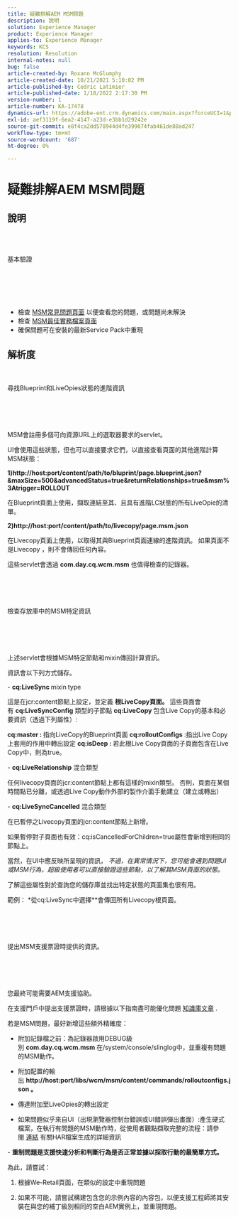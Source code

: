 ```yaml
---
title: 疑難排解AEM MSM問題
description: 說明
solution: Experience Manager
product: Experience Manager
applies-to: Experience Manager
keywords: KCS
resolution: Resolution
internal-notes: null
bug: false
article-created-by: Roxann McGlumphy
article-created-date: 10/21/2021 5:10:02 PM
article-published-by: Cedric Latimier
article-published-date: 1/18/2022 2:17:30 PM
version-number: 1
article-number: KA-17478
dynamics-url: https://adobe-ent.crm.dynamics.com/main.aspx?forceUCI=1&pagetype=entityrecord&etn=knowledgearticle&id=99b28cb8-9132-ec11-b6e5-000d3a5ba97a
exl-id: aef3119f-6ea2-4147-a23d-e3bb1d29242e
source-git-commit: e8f4ca2dd578944d4fe399074fab461de88ad247
workflow-type: tm+mt
source-wordcount: '687'
ht-degree: 0%

---
```


# 疑難排解AEM MSM問題

## 說明

<br><br><br>基本驗證<br><br><br><br> <br><br>
- 檢查 [MSM常見問題頁面](https://helpx.adobe.com/experience-manager/kb/index/msm_faq.html) 以便查看您的問題，或問題尚未解決
- 檢查 [MSM最佳實務檔案頁面](https://experienceleague.adobe.com/docs/experience-manager-65/administering/introduction/msm-best-practices.html?lang=en)
- 確保問題可在安裝的最新Service Pack中重現



## 解析度

<br><br>尋找Blueprint和LiveOpies狀態的進階資訊<br><br><br><br> <br><br>
MSM會註冊多個可向資源URL上的選取器要求的servlet。

UI會使用這些狀態，但也可以直接要求它們，以直接查看頁面的其他進階計算MSM狀態：

<b>1)http://host:port/content/path/to/bluprint/page.blueprint.json?&amp;maxSize=500&amp;advancedStatus=true&amp;returnRelationships=true&amp;msm%3Atrigger=ROLLOUT</b>

在Blueprint頁面上使用，擷取連結至其、且具有進階LC狀態的所有LiveOpie的清單。



<b>2)http://host:port/content/path/to/livecopy/page.msm.json</b>

在Livecopy頁面上使用，以取得其與Blueprint頁面連線的進階資訊。
如果頁面不是Livecopy ，則不會傳回任何內容。



這些servlet會透過 <b>com.day.cq.wcm.msm </b>也值得檢查的記錄器。
<br><br><br><br> <br><br>檢查存放庫中的MSM特定資訊<br><br><br><br> <br><br>
上述servlet會根據MSM特定節點和mixin傳回計算資訊。

資訊會以下列方式儲存。

- <b>cq:LiveSync </b>mixin<b> </b>type

這是在jcr:content節點上設定，並定義 <b>根LiveCopy頁面。</b>
這些頁面會有 <b>cq:LiveSyncConfig</b> 類型的子節點 <b>cq:LiveCopy </b>包含Live Copy的基本和必要資訊（透過下列屬性）:

<b>cq:master : </b>指向LiveCopy的Blueprint頁面
<b>cq:rolloutConfigs</b> :指出Live Copy上套用的作用中轉出設定
<b>cq:isDeep : </b>若此根Live Copy頁面的子頁面包含在Live Copy中，則為true。



- <b>cq:LiveRelationship</b> 混合類型

任何livecopy頁面的jcr:content節點上都有這樣的mixin類型。
否則，頁面在某個時間點已分離，或透過Live Copy動作外部的製作介面手動建立（建立或轉出）



- <b>cq:LiveSyncCancelled</b> 混合類型

在已暫停之Livecopy頁面的jcr:content節點上新增。

如果暫停對子頁面也有效：cq:isCancelledForChildren=true屬性會新增到相同的節點上。



當然，在UI中應反映所呈現的資訊， *不過，在異常情況下，您可能會遇到問題UI或MSM行為，超級使用者可以直接驗證這些節點，以了解其MSM頁面的狀態。*

了解這些屬性對於查詢您的儲存庫並找出特定狀態的頁面集也很有用。

範例： *從cq:LiveSync中選擇\**會傳回所有Livecopy根頁面。
<br><br><br><br> <br><br>提出MSM支援票證時提供的資訊。<br><br><br><br> <br><br>
您最終可能需要AEM支援協助。

在支援門戶中提出支援票證時，請根據以下指南盡可能優化問題 [知識庫文章](https://helpx.adobe.com/cq/kb/how-to-fully-qualify-a-ticket.html) .

若是MSM問題，最好新增這些額外精確度：

- 附加記錄檔之前：為記錄器啟用DEBUG級別 <b>com.day.cq.wcm.msm </b>在/system/console/slinglog中，並重複有問題的MSM動作。

- 附加配置的輸出 <b>http://host:port/libs/wcm/msm/content/commands/rolloutconfigs.json 。</b>

- 傳達附加至LiveOpies的轉出設定

- 如果問題似乎來自UI（出現瀏覽器控制台錯誤或UI錯誤彈出畫面）:產生硬式檔案，在執行有問題的MSM動作時，從使用者觀點擷取完整的流程：請參閱 [連結](https://help.tenderapp.com/kb/troubleshooting-your-tender-site/generating-an-har-file) 有關HAR檔案生成的詳細資訊

- <b>重制問題是支援快速分析和判斷行為是否正常並據以採取行動的最簡單方式。</b>

為此，請嘗試：

1) 根據We-Retail頁面，在類似的設定中重現問題

2) 如果不可能，請嘗試構建包含您的示例內容的內容包，以便支援工程師將其安裝在與您的補丁級別相同的空白AEM實例上，並重現問題。
